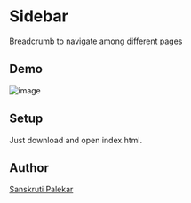 # Sidebar
Breadcrumb to navigate among different pages

## Demo 
![image](https://user-images.githubusercontent.com/94389020/159178507-e27fdd53-8a0d-45a6-9e6d-af7b35661170.png)

## Setup 
Just download and open index.html.

## Author 
[Sanskruti Palekar](https://github.com/SanskrutiPalekar/)
